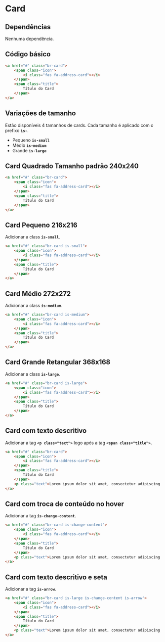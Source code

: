# Card

## Dependências

Nenhuma dependência.

## Código básico

```html
<a href="#" class="br-card">
    <span class="icon">
        <i class="fas fa-address-card"></i>
    </span>
    <span class="title">
        Título do Card
    </span>
</a>
```

## Variações de tamanho

Estão disponíveis 4 tamanhos de cards. Cada tamanho é aplicado com o prefixo **```is-```**.

- Pequeno **```is-small```**
- Médio **```is-medium```** 
- Grande **```is-large```**

## Card Quadrado Tamanho padrão 240x240
```html
<a href="#" class="br-card">
    <span class="icon">
        <i class="fas fa-address-card"></i>
    </span>
    <span class="title">
        Título do Card
    </span>
</a>
```
## Card Pequeno 216x216

Adicionar a class **```is-small```**.

```html
<a href="#" class="br-card is-small">
    <span class="icon">
        <i class="fas fa-address-card"></i>
    </span>
    <span class="title">
        Título do Card
    </span>
</a>
```
## Card Médio 272x272

Adicionar a class **```is-medium```**.

```html
<a href="#" class="br-card is-medium">
    <span class="icon">
        <i class="fas fa-address-card"></i>
    </span>
    <span class="title">
        Título do Card
    </span>
</a>
```
## Card Grande Retangular 368x168

Adicionar a class **```is-large```**.

```html
<a href="#" class="br-card is-large">
    <span class="icon">
        <i class="fas fa-address-card"></i>
    </span>
    <span class="title">
        Título do Card
    </span>
</a>
```

## Card com texto descritivo
Adicionar a tag **```<p class="text">```** logo após a tag **```<span class="title">```**.
```html
<a href="#" class="br-card">
    <span class="icon">
        <i class="fas fa-address-card"></i>
    </span>
    <span class="title">
        Título do Card
    </span>
    <p class="text">Lorem ipsum dolor sit amet, consectetur adipiscing elit. Nullam suscipit odio quis lectus egestas.</p>
</a>
```

## Card com troca de conteúdo no hover

Adicionar a tag **```is-change-content```**.

```html
<a href="#" class="br-card is-change-content">
    <span class="icon">
        <i class="fas fa-address-card"></i>
    </span>
    <span class="title">
        Título do Card
    </span>
    <p class="text">Lorem ipsum dolor sit amet, consectetur adipiscing elit. Nullam suscipit odio quis lectus egestas.</p>
</a>
```

## Card com texto descritivo e seta

Adicionar a tag **```is-arrow```**.

```html
<a href="#" class="br-card is-large is-change-content is-arrow">
    <span class="icon">
        <i class="fas fa-address-card"></i>
    </span>
    <span class="title">
        Título do Card
    </span>
    <p class="text">Lorem ipsum dolor sit amet, consectetur adipiscing elit. Nullam suscipit odio quis lectus egestas.</p>
</a>
```
